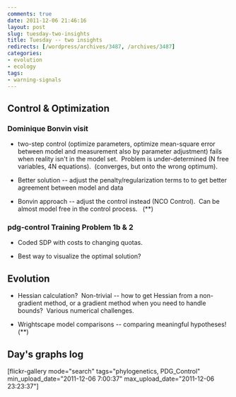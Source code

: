 ```yaml
---
comments: true
date: 2011-12-06 21:46:16
layout: post
slug: tuesday-two-insights
title: Tuesday -- two insights
redirects: [/wordpress/archives/3487, /archives/3487]
categories:
- evolution
- ecology
tags:
- warning-signals
---
```


## Control & Optimization




### Dominique Bonvin visit





	
  * two-step control (optimize parameters, optimize mean-square error between model and measurement also by parameter adjustment) fails when reality isn't in the model set.  Problem is under-determined (N free variables, 4N equations).  (converges, but onto the wrong optimum).

	
  * Better solution -- adjust the penalty/regularization terms to to get better agreement between model and data

	
  * Bonvin approach -- adjust the control instead (NCO Control).  Can be almost model free in the control process.   (**)




### pdg-control Training Problem 1b & 2





	
  * Coded SDP with costs to changing quotas.



	
  * Best way to visualize the optimal solution?




## Evolution





	
  * Hessian calculation?  Non-trivial -- how to get Hessian from a non-gradient method, or a gradient method when you need to handle bounds?  Various numerical challenges.



	
  * Wrightscape model comparisons -- comparing meaningful hypotheses! (**)




## Day's graphs log


[flickr-gallery mode="search" tags="phylogenetics, PDG_Control" min_upload_date="2011-12-06 7:00:37" max_upload_date="2011-12-06 23:23:37"]
